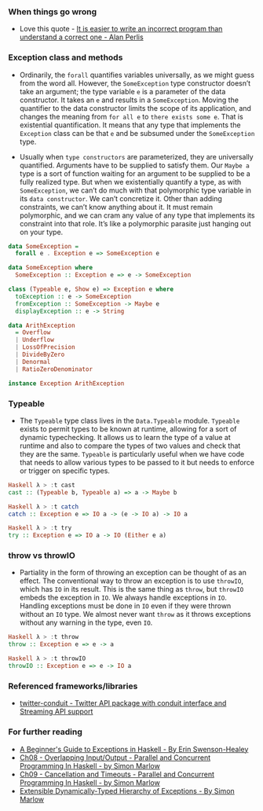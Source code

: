 ### When things go wrong
 - Love this quote - [It is easier to write an incorrect program than understand a correct one - Alan Perlis](http://www.cs.yale.edu/homes/perlis-alan/quotes.html)
 
### Exception class and methods
 - Ordinarily, the `forall` quantifies variables universally, as we might guess from the word all. However, the `SomeException` type
   constructor doesn’t take an argument; the type variable `e` is a parameter of the data constructor. It takes an `e` and results in
   a `SomeException`. Moving the quantifier to the data constructor limits the scope of its application, and changes the meaning from
   `for all e` to `there exists some e`. That is existential quantification. It means that any type that implements the `Exception`
   class can be that `e` and be subsumed under the `SomeException` type.

 - Usually when `type constructors` are parameterized, they are universally quantified. Arguments have to be supplied to satisfy them.
   Our `Maybe a` type is a sort of function waiting for an argument to be supplied to be a fully realized type. But when we
   existentially quantify a type, as with `SomeException`, we can’t do much with that polymorphic type variable in its `data constructor`.
   We can’t concretize it. Other than adding constraints, we can’t know anything about it. It must remain polymorphic, and we can cram
   any value of any type that implements its constraint into that role. It’s like a polymorphic parasite just hanging out on your type.
   
```haskell
data SomeException =
  forall e . Exception e => SomeException e

data SomeException where
  SomeException :: Exception e => e -> SomeException

class (Typeable e, Show e) => Exception e where
  toException :: e -> SomeException
  fromException :: SomeException -> Maybe e
  displayException :: e -> String
```

```haskell
data ArithException
  = Overflow
  | Underflow
  | LossOfPrecision
  | DivideByZero
  | Denormal
  | RatioZeroDenominator

instance Exception ArithException
```
 
### Typeable
 - The `Typeable` type class lives in the `Data.Typeable` module. `Typeable` exists to permit types to be known at runtime, allowing for a
   sort of dynamic typechecking. It allows us to learn the type of a value at runtime and also to compare the types of two values and
   check that they are the same. `Typeable` is particularly useful when we have code that needs to allow various types to be passed to it
   but needs to enforce or trigger on specific types.

```haskell
Haskell λ > :t cast
cast :: (Typeable b, Typeable a) => a -> Maybe b

Haskell λ > :t catch
catch :: Exception e => IO a -> (e -> IO a) -> IO a

Haskell λ > :t try
try :: Exception e => IO a -> IO (Either e a)
```

### throw vs throwIO
 - Partiality in the form of throwing an exception can be thought of as an effect. The conventional way to throw an exception is to use
   `throwIO`, which has `IO` in its result. This is the same thing as `throw`, but `throwIO` embeds the exception in `IO`. We always handle
   exceptions in `IO`. Handling exceptions must be done in `IO` even if they were thrown without an `IO` type. We almost never want `throw`
   as it throws exceptions without any warning in the type, even `IO`.

```haskell
Haskell λ > :t throw
throw :: Exception e => e -> a

Haskell λ > :t throwIO
throwIO :: Exception e => e -> IO a
```

### Referenced frameworks/libraries
 - [twitter-conduit - Twitter API package with conduit interface and Streaming API support](http://hackage.haskell.org/package/twitter-conduit)

### For further reading
 - [A Beginner's Guide to Exceptions in Haskell - By Erin Swenson-Healey](https://www.youtube.com/watch?v=PWS0Whf6-wc)   
 - [Ch08 - Overlapping Input/Output - Parallel and Concurrent Programming In Haskell - by Simon Marlow](https://www.oreilly.com/library/view/parallel-and-concurrent/9781449335939/ch08.html)
 - [Ch09 - Cancellation and Timeouts - Parallel and Concurrent Programming In Haskell - by Simon Marlow](https://www.safaribooksonline.com/library/view/parallel-and-concurrent/9781449335939/ch09.html)
 - [Extensible Dynamically-Typed Hierarchy of Exceptions - By Simon Marlow](https://simonmar.github.io/bib/papers/ext-exceptions.pdf)   
